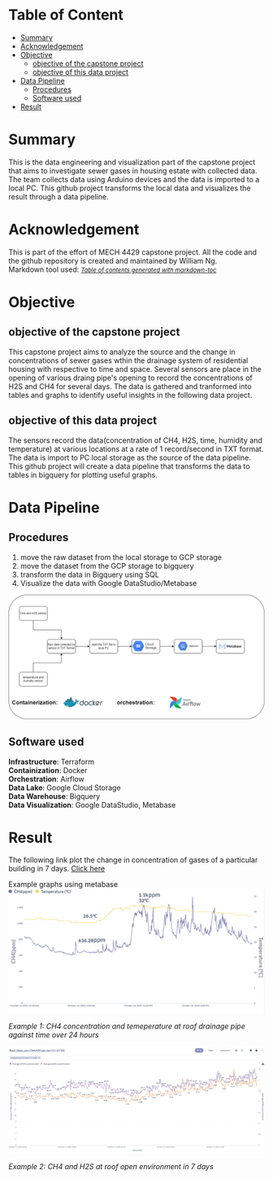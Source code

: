 # Table of Content
- [Summary](#summary)
- [Acknowledgement](#acknowledgement)
- [Objective](#objective)
  * [objective of the capstone project](#objective-of-the-capstone-project)
  * [objective of this data project](#objective-of-this-data-project)
- [Data Pipeline](#data-pipeline)
  * [Procedures](#procedures)
  * [Software used](#software-used)
- [Result](#result)


# Summary
This is the data engineering and visualization part of the capstone project that aims to investigate sewer gases in housing estate with collected data. The team collects data using Arduino devices and the data is imported to a local PC. This github project transforms the local data and visualizes the result through a data pipeline. 
# Acknowledgement
This is part of the effort of MECH 4429 capstone project.  All the code and the github repository is created and maintained by William Ng. \
 Markdown tool used: <small><i><a href='http://ecotrust-canada.github.io/markdown-toc/'>Table of contents generated with markdown-toc</a></i></small>

# Objective
## objective of the capstone project
This capstone project aims to analyze the source and the change in concentrations of sewer gases wthin the drainage system of residential housing with respective to time and space. Several sensors are place in the opening of various draing pipe's opening to record the concentrations of H2S and CH4 for several days. The data is gathered and tranformed into tables and graphs to identify useful insights in the following data project.
## objective of this data project
The sensors record the data(concentration of CH4, H2S, time, humidity and temperature) at various locations at a rate of 1 record/second in TXT format. The data is import to PC local storage as the source of the data pipeline. This github project will create a data pipeline that transforms the data to tables in bigquery for plotting useful graphs. 
# Data Pipeline
## Procedures
1. move the raw dataset from the local storage to GCP storage
2. move the dataset from the GCP storage to bigquery
3. transform the data in Bigquery using SQL 
4. Visualize the data with Google DataStudio/Metabase
<img src="/assets/images/pipeline_drawing.drawio.png">

## Software used
**Infrastructure**: Terraform\
**Containization**: Docker\
**Orchestration**: Airflow\
**Data Lake**: Google Cloud Storage\
**Data Warehouse**: Bigquery\
**Data Visualization**: Google DataStudio, Metabase
# Result
The following link plot the change in concentration of gases of a particular building in 7 days.
 [Click here](https://datastudio.google.com/s/lr6wp8qRx-U "Heading link")
 
Example graphs using metabase
<img src="/assets/images/CH4_Temp_1610.png">

*Example 1: CH4 concentration and temeperature at roof drainage pipe against time over 24 hours*


<img src="/assets/images/RO17_10.png">

*Example 2: CH4 and H2S at roof open environment in 7 days*
